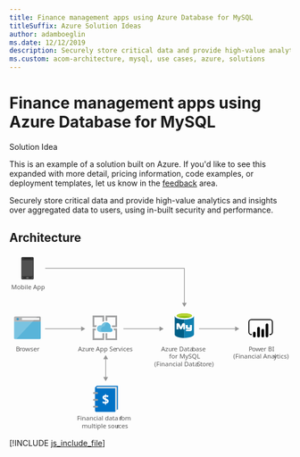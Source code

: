 ```yaml
---
title: Finance management apps using Azure Database for MySQL
titleSuffix: Azure Solution Ideas
author: adamboeglin
ms.date: 12/12/2019
description: Securely store critical data and provide high-value analytics and insights over aggregated data to users, using in-built security and performance.
ms.custom: acom-architecture, mysql, use cases, azure, solutions
---
```

# Finance management apps using Azure Database for MySQL

<div class="alert">
    <p class="alert-title">
        <span class="icon is-left" aria-hidden="true">
            <span class="icon docon docon-lightbulb" role="presentation"></span>
        </span>Solution Idea</p>
    <p>This is an example of a solution built on Azure. If you'd like to see this expanded with more detail, pricing information, code examples, or deployment templates, let us know in the <a href="#feedback">feedback</a> area.</p>
</div>

Securely store critical data and provide high-value analytics and insights over aggregated data to users, using in-built security and performance. 

## Architecture

<svg class="architecture-diagram" aria-labelledby="finance-management-apps-using-azure-database-for-mysql" height="388.214" viewbox="0 0 621 388.214" width="621" xmlns="http://www.w3.org/2000/svg">
    <path fill="none" stroke="#969696" stroke-miterlimit="10" stroke-width="1.5" d="M386.349 107.679V30.162H79.169"/>
    <path fill="#969696" d="M391.585 106.147l-5.236 9.067-5.235-9.067h10.471z"/>
    <text fill="#5b5b5b" font-family="SegoeUI, Segoe UI" font-size="14" style="isolation:isolate" transform="translate(3.851 76.428)">
        Mobile App
    </text>
    <text fill="#5b5b5b" font-family="SegoeUI, Segoe UI" font-size="14" style="isolation:isolate" transform="translate(149.406 366.413)">
        Financial data f
    </text>
    <text fill="#5b5b5b" font-family="SegoeUI, Segoe UI" font-size="14" letter-spacing="-.013em" style="isolation:isolate" transform="translate(242.259 366.413)">
        r
    </text>
    <text fill="#5b5b5b" font-family="SegoeUI, Segoe UI" font-size="14" style="isolation:isolate" transform="translate(246.941 366.413)">
        om
    </text>
    <text fill="#5b5b5b" font-family="SegoeUI, Segoe UI" font-size="14" style="isolation:isolate" transform="translate(159.841 383.213)">
        multiple sou
    </text>
    <text fill="#5b5b5b" font-family="SegoeUI, Segoe UI" font-size="14" letter-spacing="-.013em" style="isolation:isolate" transform="translate(236.192 383.213)">
        r
    </text>
    <text fill="#5b5b5b" font-family="SegoeUI, Segoe UI" font-size="14" style="isolation:isolate" transform="translate(240.874 383.213)">
        ces
    </text>
    <text fill="#5b5b5b" font-family="SegoeUI, Segoe UI" font-size="14" style="isolation:isolate" transform="translate(151.611 212.696)">
        Azu
    </text>
    <text fill="#5b5b5b" font-family="SegoeUI, Segoe UI" font-size="14" letter-spacing="-.013em" style="isolation:isolate" transform="translate(174.894 212.696)">
        r
    </text>
    <text fill="#5b5b5b" font-family="SegoeUI, Segoe UI" font-size="14" style="isolation:isolate" transform="translate(179.577 212.696)">
        e App Se
    </text>
    <text fill="#5b5b5b" font-family="SegoeUI, Segoe UI" font-size="14" letter-spacing=".04em" style="isolation:isolate" transform="translate(234.818 212.696)">
        r
    </text>
    <text fill="#5b5b5b" font-family="SegoeUI, Segoe UI" font-size="14" style="isolation:isolate" transform="translate(240.246 212.696)">
        vices
    </text>
    <text fill="#5b5b5b" font-family="SegoeUI, Segoe UI" font-size="14" style="isolation:isolate" transform="translate(14.262 212.696)">
        B
    </text>
    <text fill="#5b5b5b" font-family="SegoeUI, Segoe UI" font-size="14" letter-spacing="-.013em" style="isolation:isolate" transform="translate(22.287 212.696)">
        r
    </text>
    <text fill="#5b5b5b" font-family="SegoeUI, Segoe UI" font-size="14" style="isolation:isolate" transform="translate(26.97 212.696)">
        owser
    </text>
    <path fill="none" stroke="#969696" stroke-miterlimit="10" stroke-width="1.5" d="M160.007 163.441H78.741"/>
    <path fill="#969696" d="M158.474 158.205l9.068 5.236-9.068 5.235v-10.471z"/>
    <path fill="none" stroke="#969696" stroke-miterlimit="10" stroke-width="1.5" d="M333.007 163.441h-81.266"/>
    <path fill="#969696" d="M331.474 158.205l9.068 5.236-9.068 5.235v-10.471z"/>
    <path fill="none" stroke="#969696" stroke-miterlimit="10" stroke-width="1.5" d="M500.007 163.441h-81.266"/>
    <path fill="#969696" d="M498.474 158.205l9.068 5.236-9.068 5.235v-10.471z"/>
    <text fill="#5b5b5b" font-family="SegoeUI, Segoe UI" font-size="14" letter-spacing="-.037em" style="isolation:isolate" transform="translate(528.214 212.696)">
        P
    </text>
    <text fill="#5b5b5b" font-family="SegoeUI, Segoe UI" font-size="14" style="isolation:isolate" transform="translate(535.535 212.696)">
        o
    </text>
    <text fill="#5b5b5b" font-family="SegoeUI, Segoe UI" font-size="14" letter-spacing="-.005em" style="isolation:isolate" transform="translate(543.737 212.696)">
        w
    </text>
    <text fill="#5b5b5b" font-family="SegoeUI, Segoe UI" font-size="14" style="isolation:isolate" transform="translate(553.786 212.696)">
        er BI
    </text>
    <text fill="#5b5b5b" font-family="SegoeUI, Segoe UI" font-size="14" style="isolation:isolate" transform="translate(494.549 229.496)">
        (Financial Anal
    </text>
    <text fill="#5b5b5b" font-family="SegoeUI, Segoe UI" font-size="14" letter-spacing=".003em" style="isolation:isolate" transform="translate(583.642 229.496)">
        y
    </text>
    <text fill="#5b5b5b" font-family="SegoeUI, Segoe UI" font-size="14" style="isolation:isolate" transform="translate(590.458 229.496)">
        tics)
    </text>
    <path d="M575.466 177.3h-1.09v-2.18h1.09a4.2 4.2 0 004.2-4.195v-22.267a4.2 4.2 0 00-4.2-4.2h-41.3a4.2 4.2 0 00-4.2 4.2v22.269a4.2 4.2 0 004.2 4.195h1.09v2.18h-1.09a6.382 6.382 0 01-6.374-6.375v-22.269a6.382 6.382 0 016.375-6.375h41.3a6.382 6.382 0 016.375 6.375v22.269a6.382 6.382 0 01-6.375 6.375"/>
    <path d="M540.861 170a2.958 2.958 0 012.958 2.958v6.821a2.958 2.958 0 01-2.958 2.958 2.958 2.958 0 01-2.959-2.957v-6.82a2.958 2.958 0 012.958-2.96zM550.165 182.74a2.959 2.959 0 01-2.959-2.958v-17.51a2.959 2.959 0 115.917-.109V179.781a2.959 2.959 0 01-2.958 2.959M568.772 182.653a2.959 2.959 0 01-2.959-2.958V154.9a2.959 2.959 0 015.917-.109V179.7a2.959 2.959 0 01-2.958 2.959M559.469 182.74a2.959 2.959 0 01-2.957-2.959v-13.007a2.959 2.959 0 115.917-.109v13.116a2.959 2.959 0 01-2.958 2.959"/>
    <path d="M53.691 52.585a2.224 2.224 0 01-2.27 2.018H28.464a2.17 2.17 0 01-2.018-2.018V7.178a2.17 2.17 0 012.018-2.018H51.42a2.224 2.224 0 012.27 2.018z" fill="#333"/>
    <path fill="#505050" d="M52.177 47.54H27.708V12.223h24.469V47.54z"/>
    <path d="M47.384 8.439a.247.247 0 01-.242.252H32.753a.247.247 0 01-.252-.242v-.01c0-.252 0-.5.252-.5h14.375c.252 0 .252.252.252.5z"/>
    <path d="M30.483 51.072a.669.669 0 01-.757.757h-1.261a.669.669 0 01-.757-.757.805.805 0 01.757-.757h1.263a.805.805 0 01.757.757zM52.177 51.072a.805.805 0 01-.757.757h-1.261a.669.669 0 01-.757-.757.805.805 0 01.757-.757h1.261a1.137 1.137 0 01.757.757zM42.844 51.072a1.338 1.338 0 01-1.514 1.514h-2.775a1.454 1.454 0 01-1.514-1.391v-.123a1.628 1.628 0 011.514-1.514h2.773a1.454 1.454 0 011.514 1.391v.123z" fill="#737373"/>
    <path d="M10.467 184.064a2.354 2.354 0 002.345 2.347H66.8a2.354 2.354 0 002.347-2.347v-36.738h-58.68z" fill="#59b4d9"/>
    <path d="M66.8 136.411H12.812a2.354 2.354 0 00-2.347 2.347v8.92h58.687v-8.92a2.354 2.354 0 00-2.347-2.347" fill="#a0a1a2"/>
    <path d="M12.812 136.411a2.354 2.354 0 00-2.347 2.347v45.306a2.354 2.354 0 002.347 2.347h2.582l46.246-50z" fill="#fff" opacity=".2" style="isolation:isolate"/>
    <path fill="#fff" d="M27.771 139.592h38.371v4.514H27.771z"/>
    <circle cx="18.367" cy="142.225" fill="#3999c6" r="2.633"/>
    <path d="M205.517 184.631h-17.928v-17.82h3.672a9.512 9.512 0 01-.649-3.564v-.216h-6.8v25.38H209.3v-15.12h-3.78zM230.789 166.811h3.24v17.928H216.1V173.4h-3.78v15.012h25.491v-25.38h-7.991a7.609 7.609 0 01.972 3.564zM187.589 156.011v-17.82h17.928v10.368a10.021 10.021 0 013.78-1.728v-12.42h-25.485v25.38h7.344a10.249 10.249 0 012.376-3.672l-5.94-.108zM216.1 146.4v-8.208h17.928v17.928h-7.884a13.1 13.1 0 01.54 3.672v.108h11.127v-25.489h-25.49v11.772c.324 0 .54-.108.864-.108a26.751 26.751 0 012.915.325z" fill="#a0a1a2"/>
    <path d="M227.873 166.487a3.987 3.987 0 00-3.974-4h-.566a11.739 11.739 0 00.432-2.808 10.628 10.628 0 00-20.736-3.348 8.425 8.425 0 00-2.376-.432 7.345 7.345 0 000 14.688H224.2a4.107 4.107 0 003.672-4.1" fill="#59b4d9"/>
    <path d="M204.545 170.591a7.341 7.341 0 013.567-12.312 5.967 5.967 0 012.376-.108 10.713 10.713 0 015.94-8.64 10.181 10.181 0 00-3.24-.54 10.57 10.57 0 00-10.044 7.344 8.425 8.425 0 00-2.376-.432 7.345 7.345 0 000 14.688h3.777z" fill="#fff" opacity=".2" style="isolation:isolate"/>
    <text fill="#5b5b5b" font-family="SegoeUI, Segoe UI" font-size="14" style="isolation:isolate" transform="translate(335.244 212.696)">
        Azu
    </text>
    <text fill="#5b5b5b" font-family="SegoeUI, Segoe UI" font-size="14" letter-spacing="-.013em" style="isolation:isolate" transform="translate(358.527 212.696)">
        r
    </text>
    <text fill="#5b5b5b" font-family="SegoeUI, Segoe UI" font-size="14" style="isolation:isolate" transform="translate(363.21 212.696)">
        e Data
    </text>
    <text fill="#5b5b5b" font-family="SegoeUI, Segoe UI" font-size="14" letter-spacing="-.013em" style="isolation:isolate" transform="translate(403.173 212.696)">
        b
    </text>
    <text fill="#5b5b5b" font-family="SegoeUI, Segoe UI" font-size="14" style="isolation:isolate" transform="translate(411.219 212.696)">
        ase
    </text>
    <text fill="#5b5b5b" font-family="SegoeUI, Segoe UI" font-size="14" style="isolation:isolate" transform="translate(352.734 229.496)">
        for MySQL
    </text>
    <text fill="#5b5b5b" font-family="SegoeUI, Segoe UI" font-size="14" style="isolation:isolate" transform="translate(320.181 246.296)">
        (Financial Data
    </text>
    <text fill="#5b5b5b" font-family="SegoeUI, Segoe UI" font-size="14" letter-spacing="-.032em" style="isolation:isolate" transform="translate(414.449 246.296)">
        S
    </text>
    <text fill="#5b5b5b" font-family="SegoeUI, Segoe UI" font-size="14" letter-spacing="-.008em" style="isolation:isolate" transform="translate(421.435 246.296)">
        t
    </text>
    <text fill="#5b5b5b" font-family="SegoeUI, Segoe UI" font-size="14" style="isolation:isolate" transform="translate(426.07 246.296)">
        o
    </text>
    <text fill="#5b5b5b" font-family="SegoeUI, Segoe UI" font-size="14" letter-spacing="-.013em" style="isolation:isolate" transform="translate(434.273 246.296)">
        r
    </text>
    <text fill="#5b5b5b" font-family="SegoeUI, Segoe UI" font-size="14" style="isolation:isolate" transform="translate(438.955 246.296)">
        e)
    </text>
    <path d="M365.058 135.135v40.992c0 4.315 9.537 7.724 21.236 7.724v-48.716z" fill="#005f87"/>
    <path d="M386.066 183.846h.339c11.811 0 21.2-3.5 21.2-7.815v-41.02l-21.535.127z" fill="#0f80b0"/>
    <path d="M407.641 135.135c0 4.2-9.537 7.724-21.236 7.724s-21.347-3.525-21.347-7.724 9.536-7.724 21.236-7.724 21.347 3.545 21.347 7.724" fill="#fff"/>
    <path d="M403.326 134.679c0 2.841-7.6 5.11-16.921 5.11s-17.032-2.249-17.032-5.11 7.6-5.11 16.921-5.11 17.032 2.269 17.032 5.11" fill="#7fb900"/>
    <path d="M399.689 137.743c2.269-.907 3.545-1.93 3.545-3.064-.02-2.841-7.592-5.242-16.906-5.242s-16.956 2.4-16.956 5.242c0 1.134 1.362 2.269 3.545 3.064 3.044-1.246 7.962-1.722 13.411-1.722s10.3.587 13.366 1.722" fill="#b7d332"/>
    <path d="M403.042 164.411a4.281 4.281 0 01-4.016 4.531h-9.152V165.4h8.1c.506-.041.927-1.469.927-1.469l-.927.456h-5.062c-2.026 0-3.545-1.19-3.545-3.039v-5.571l-1.519-.506v9.623H383.8v-7.355l-2.32 5.13c-.587 1.362-1.2 2.223-2.745 2.223a3.626 3.626 0 01-3.414-2.223l-2.158-5.374v7.6h-4.047v-11.27c0-1.307.253-2.107 1.448-2.482a5.931 5.931 0 011.722-.294 3.191 3.191 0 013.094 1.98l3.358 6.488 2.7-6.488a3.2 3.2 0 013.089-1.98 6.432 6.432 0 011.7.273 2.382 2.382 0 011.621 2.623v1.4c0 .066-.066.116 0 .116h6.078v5.07a1.519 1.519 0 001.013.506h3.545v-5.571h4.558z" fill="#fff"/>
    <path d="M237.261 341.867h2.351v-52.456h-45.991c-1.469.147-4.555 3.82-4.555 4.261v50.693a2.79 2.79 0 002.788 2.792h41.881v-.882z" fill="#0072c6"/>
    <path d="M195.678 291.762a3.487 3.487 0 00-2.939 1.175c-2.5 2.2.588 2.2 1.763 2.2h39.232v51.134l3.526-4.555v-49.954z" fill="#e5e5e5"/>
    <path d="M195.678 320.562a2.009 2.009 0 01-1.96 2.057h-6.856a2.009 2.009 0 01-2.057-1.96v-.1a2.009 2.009 0 011.96-2.057h6.856a1.928 1.928 0 012.057 2.057zM195.678 305.427a2.009 2.009 0 01-1.96 2.057h-6.856a2.009 2.009 0 01-2.057-1.96v-.1a2.009 2.009 0 011.96-2.057h6.856a2.1 2.1 0 012.057 2.06zM195.678 335.549a2.009 2.009 0 01-1.96 2.057h-6.856a2.009 2.009 0 01-2.057-1.96v-.1a2.009 2.009 0 011.96-2.057h6.856a2.009 2.009 0 012.057 1.96v.1z" fill="#a0a1a2"/>
    <text fill="#fff" font-family="SegoeUI-Bold, Segoe UI" font-size="27.535" font-weight="700" style="isolation:isolate" transform="translate(204.682 329.874)">
        $
    </text>
    <path fill="none" stroke="#969696" stroke-miterlimit="10" stroke-width="1.5" d="M212.633 271.806v-42.73"/>
    <path fill="#969696" d="M217.868 270.274l-5.235 9.067-5.236-9.067h10.471zM217.868 230.608l-5.235-9.067-5.236 9.067h10.471z"/>
</svg>

[!INCLUDE [js_include_file](../../_js/index.md)]
